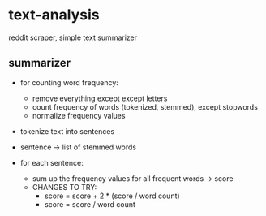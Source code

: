 # text-analysis
reddit scraper, simple text summarizer

## summarizer

* for counting word frequency: 
  * remove everything except except letters
  * count frequency of words (tokenized, stemmed), except stopwords
  * normalize frequency values
  
* tokenize text into sentences
* sentence -> list of stemmed words
* for each sentence:
  * sum up the frequency values for all frequent words -> score
  * CHANGES TO TRY:
    * score = score + 2 * (score / word count)
    * score = score / word count
